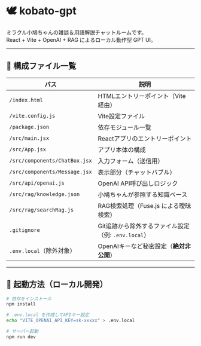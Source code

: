 # 🕊️ kobato-gpt

ミラクル小鳩ちゃんの雑談＆用語解説チャットルームです。  
React + Vite + OpenAI + RAG によるローカル動作型 GPT UI。

---

## 📁 構成ファイル一覧

| パス                        | 説明                                         |
|-----------------------------|----------------------------------------------|
| `/index.html`               | HTMLエントリーポイント（Vite経由）           |
| `/vite.config.js`           | Vite設定ファイル                             |
| `/package.json`             | 依存モジュール一覧                           |
| `/src/main.jsx`             | Reactアプリのエントリーポイント              |
| `/src/App.jsx`              | アプリ本体の構成                            |
| `/src/components/ChatBox.jsx` | 入力フォーム（送信用）                     |
| `/src/components/Message.jsx` | 表示部分（チャットバブル）                 |
| `/src/api/openai.js`        | OpenAI API呼び出しロジック                   |
| `/src/rag/knowledge.json`   | 小鳩ちゃんが参照する知識ベース               |
| `/src/rag/searchRag.js`     | RAG検索処理（Fuse.js による曖昧検索）        |
| `.gitignore`                | Git追跡から除外するファイル設定（例: `.env.local`） |
| `.env.local`（除外対象）     | OpenAIキーなど秘密設定（**絶対非公開**）     |

---

## 🚀 起動方法（ローカル開発）

```bash
# 依存をインストール
npm install

# .env.local を作成してAPIキー設定
echo "VITE_OPENAI_API_KEY=sk-xxxxx" > .env.local

# サーバー起動
npm run dev
